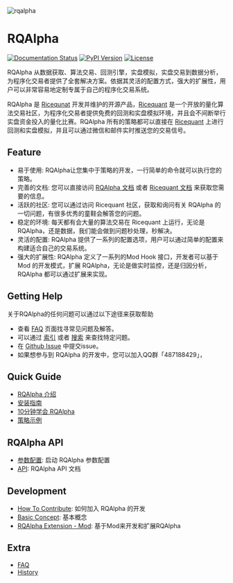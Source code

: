 ![rqalpha](https://raw.githubusercontent.com/ricequant/rqalpha/master/docs/source/_static/logo.jpg)

# RQAlpha

[![Documentation Status](https://readthedocs.org/projects/rqalpha/badge/?version=stable)](http://rqalpha.readthedocs.io/zh_CN/stable/?badge=stable) [![PyPI Version](https://img.shields.io/pypi/v/rqalpha.svg)](https://pypi.python.org/pypi/rqalpha) [![License](https://img.shields.io/pypi/l/rqalpha.svg)](https://opensource.org/licenses/Apache-2.0)

RQAlpha 从数据获取、算法交易、回测引擎，实盘模拟，实盘交易到数据分析，为程序化交易者提供了全套解决方案。依据其灵活的配置方式，强大的扩展性，用户可以非常容易地定制专属于自己的程序化交易系统。

RQAlpha 是 [Ricequnat](https://www.ricequant.com) 开发并维护的开源产品，[Ricequant](https://www.ricequant.com) 是一个开放的量化算法交易社区，为程序化交易者提供免费的回测和实盘模拟环境，并且会不间断举行实盘资金投入的量化比赛。RQAlpha 所有的策略都可以直接在 [Ricequant](https://www.ricequant.com) 上进行回测和实盘模拟，并且可以通过微信和邮件实时推送您的交易信号。


## Feature

*   易于使用: RQAlpha让您集中于策略的开发，一行简单的命令就可以执行您的策略。
*   完善的文档: 您可以直接访问 [RQAlpha 文档](http://rqalpha.readthedocs.io/zh_CN/latest/) 或者 [Ricequant 文档](https://www.ricequant.com/api/python/chn) 来获取您需要的信息。
*   活跃的社区: 您可以通过访问 Ricequant 社区，获取和询问有关 RQAlpha 的一切问题，有很多优秀的童鞋会解答您的问题。
*   稳定的环境: 每天都有会大量的算法交易在 Ricequant 上运行，无论是 RQAlpha，还是数据，我们能会做到问题秒处理，秒解决。
*   灵活的配置: RQAlpha 提供了一系列的配置选项，用户可以通过简单的配置来构建适合自己的交易系统。
*   强大的扩展性: RQAlpha 定义了一系列的Mod Hook 接口，开发者可以基于 Mod 的开发模式，扩展 RQAlpha，无论是做实时监控，还是归因分析，RQAlpha 都可以通过扩展来实现。

## Getting Help

关于RQAlpha的任何问题可以通过以下途径来获取帮助

*  查看 [FAQ](http://rqalpha.readthedocs.io/zh_CN/latest/faq.html) 页面找寻常见问题及解答。
*  可以通过 [索引](http://rqalpha.readthedocs.io/zh_CN/latest/genindex.html) 或者 [搜索](http://rqalpha.readthedocs.io/zh_CN/latest/search.html) 来查找特定问题。
*  在 [Github Issue](https://github.com/ricequant/rqalpha/issues) 中提交issue。
*  如果想参与到 RQAlpha 的开发中，您可以加入QQ群「487188429」，

## Quick Guide

*   [RQAlpha 介绍](http://rqalpha.readthedocs.io/zh_CN/latest/intro/overview.html)
*   [安装指南](http://rqalpha.readthedocs.io/zh_CN/latest/intro/install.html)
*   [10分钟学会 RQAlpha](http://rqalpha.readthedocs.io/zh_CN/latest/intro/tutorial.html)
*   [策略示例](http://rqalpha.readthedocs.io/zh_CN/latest/intro/examples.html)

## RQAlpha API

*   [参数配置](http://rqalpha.readthedocs.io/zh_CN/latest/api/config.html): 启动 RQAlpha 参数配置
*   [API](http://rqalpha.readthedocs.io/zh_CN/latest/api/base_api.html): RQAlpha API 文档

## Development

*   [How To Contribute](http://rqalpha.readthedocs.io/zh_CN/latest/development/make_contribute.html): 如何加入 RQAlpha 的开发
*   [Basic Concept](http://rqalpha.readthedocs.io/zh_CN/latest/development/basic_concept.html): 基本概念
*   [RQAlpha Extension - Mod](http://rqalpha.readthedocs.io/zh_CN/latest/development/mod.html): 基于Mod来开发和扩展RQAlpha

## Extra

*   [FAQ](http://rqalpha.readthedocs.io/zh_CN/latest/faq.html)
*   [History](http://rqalpha.readthedocs.io/zh_CN/latest/history.html)
